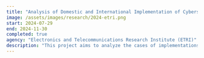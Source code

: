```yaml
---
title: "Analysis of Domestic and International Implementation of Cybersecurity in Power Facilities"
image: /assets/images/research/2024-etri.png
start: 2024-07-29
end: 2024-11-30
completed: true
agency: "Electronics and Telecommunications Research Institute (ETRI)"
description: "This project aims to analyze the cases of implementations of cybersecurity in power facilities. We conduct case studies of cyber threats throughout the world, targeting energy utilies."
---
```

